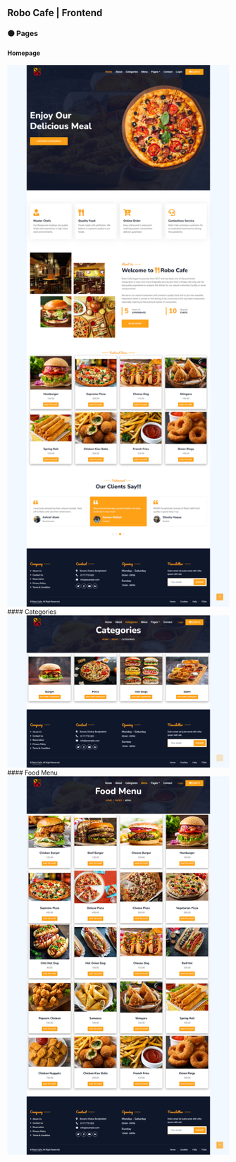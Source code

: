 ## Robo Cafe | Frontend

### :orange_circle: Pages
#### Homepage
<img src="https://github.com/mwasikz/robo-cafe-rms/blob/main/admin/img/readme_assets/frontend/homepage.png" width="1000" >
#### Categories
<img src="https://github.com/mwasikz/robo-cafe-rms/blob/main/admin/img/readme_assets/frontend/categories.png" width="1000" >
#### Food Menu
<img src="https://github.com/mwasikz/robo-cafe-rms/blob/main/admin/img/readme_assets/frontend/food_menu.png" width="1000" >
